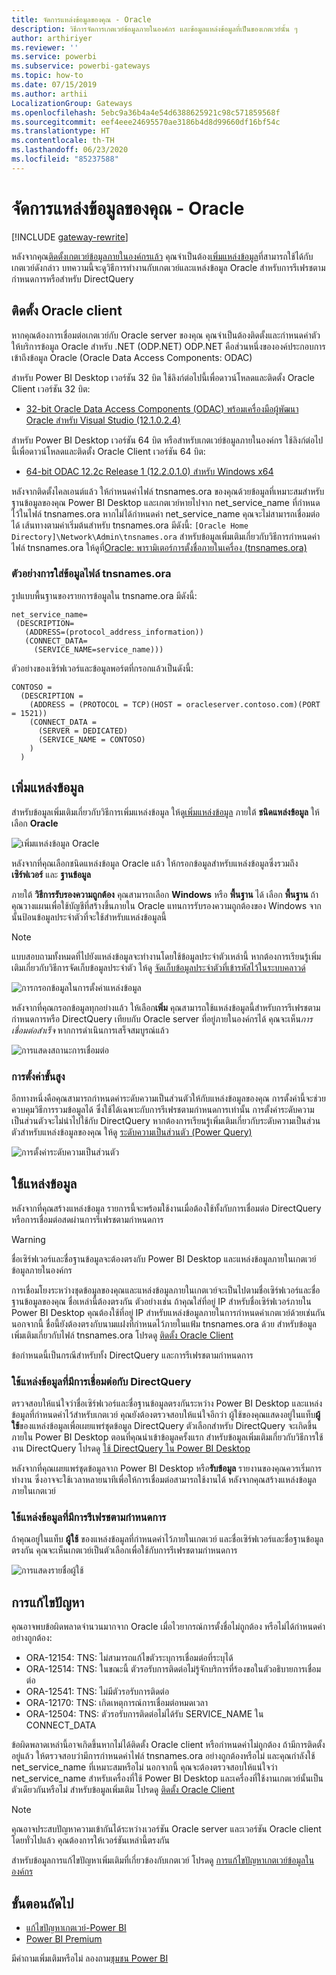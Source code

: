 ```yaml
---
title: จัดการแหล่งข้อมูลของคุณ - Oracle
description: วิธีการจัดการเกตเวย์ข้อมูลภายในองค์กร และข้อมูลแหล่งข้อมูลที่เป็นของเกตเวย์นั้น ๆ
author: arthiriyer
ms.reviewer: ''
ms.service: powerbi
ms.subservice: powerbi-gateways
ms.topic: how-to
ms.date: 07/15/2019
ms.author: arthii
LocalizationGroup: Gateways
ms.openlocfilehash: 5ebc9a36b4a4e54d6388625921c98c571859568f
ms.sourcegitcommit: eef4eee24695570ae3186b4d8d99660df16bf54c
ms.translationtype: HT
ms.contentlocale: th-TH
ms.lasthandoff: 06/23/2020
ms.locfileid: "85237588"
---
```

# <a name="manage-your-data-source---oracle"></a>จัดการแหล่งข้อมูลของคุณ - Oracle

[!INCLUDE [gateway-rewrite](../includes/gateway-rewrite.md)]

หลังจากคุณ[ติดตั้งเกตเวย์ข้อมูลภายในองค์กรแล้ว](/data-integration/gateway/service-gateway-install) คุณจำเป็นต้อง[เพิ่มแหล่งข้อมูล](service-gateway-data-sources.md#add-a-data-source)ที่สามารถใช้ได้กับเกตเวย์ดังกล่าว บทความนี้จะดูวิธีการทำงานกับเกตเวย์และแหล่งข้อมูล Oracle สำหรับการรีเฟรชตามกำหนดการหรือสำหรับ DirectQuery

## <a name="install-the-oracle-client"></a>ติดตั้ง Oracle client

หากคุณต้องการเชื่อมต่อเกตเวย์กับ Oracle server ของคุณ คุณจำเป็นต้องติดตั้งและกำหนดค่าตัวให้บริการข้อมูล Oracle สำหรับ .NET (ODP.NET) ODP.NET คือส่วนหนึ่งขององค์ประกอบการเข้าถึงข้อมูล Oracle (Oracle Data Access Components: ODAC)

สำหรับ Power BI Desktop เวอร์ชัน 32 บิต ใช้ลิงก์ต่อไปนี้เพื่อดาวน์โหลดและติดตั้ง Oracle Client เวอร์ชัน 32 บิต:

* [32-bit Oracle Data Access Components (ODAC) พร้อมเครื่องมือผู้พัฒนา Oracle สำหรับ Visual Studio (12.1.0.2.4)](https://www.oracle.com/technetwork/topics/dotnet/utilsoft-086879.html)

สำหรับ Power BI Desktop เวอร์ชัน 64 บิต หรือสำหรับเกตเวย์ข้อมูลภายในองค์กร ใช้ลิงก์ต่อไปนี้เพื่อดาวน์โหลดและติดตั้ง Oracle Client เวอร์ชัน 64 บิต:

* [64-bit ODAC 12.2c Release 1 (12.2.0.1.0) สำหรับ Windows x64](https://www.oracle.com/technetwork/database/windows/downloads/index-090165.html)

หลังจากติดตั้งไคลเอนต์แล้ว ให้กำหนดค่าไฟล์ tnsnames.ora ของคุณด้วยข้อมูลที่เหมาะสมสำหรับฐานข้อมูลของคุณ Power BI Desktop และเกตเวย์หายไปจาก net_service_name ที่กำหนดไว้ในไฟล์ tnsnames.ora หากไม่ได้กำหนดค่า net_service_name คุณจะไม่สามารถเชื่อมต่อได้ เส้นทางตามค่าเริ่มต้นสำหรับ tnsnames.ora มีดังนี้: `[Oracle Home Directory]\Network\Admin\tnsnames.ora` สำหรับข้อมูลเพิ่มเติมเกี่ยวกับวิธีการกำหนดค่าไฟล์ tnsnames.ora ให้ดูที่[Oracle: พารามิเตอร์การตั้งชื่อภายในเครื่อง (tnsnames.ora)](https://docs.oracle.com/cd/B28359_01/network.111/b28317/tnsnames.htm)

### <a name="example-tnsnamesora-file-entry"></a>ตัวอย่างการใส่ข้อมูลไฟล์ tnsnames.ora

รูปแบบพื้นฐานของรายการข้อมูลใน tnsname.ora มีดังนี้:

```
net_service_name=
 (DESCRIPTION=
   (ADDRESS=(protocol_address_information))
   (CONNECT_DATA=
     (SERVICE_NAME=service_name)))
```

ตัวอย่างของเซิร์ฟเวอร์และข้อมูลพอร์ตที่กรอกแล้วเป็นดังนี้:

```
CONTOSO =
  (DESCRIPTION =
    (ADDRESS = (PROTOCOL = TCP)(HOST = oracleserver.contoso.com)(PORT = 1521))
    (CONNECT_DATA =
      (SERVER = DEDICATED)
      (SERVICE_NAME = CONTOSO)
    )
  )
```

## <a name="add-a-data-source"></a>เพิ่มแหล่งข้อมูล

สำหรับข้อมูลเพิ่มเติมเกี่ยวกับวิธีการเพิ่มแหล่งข้อมูล ให้ดู[เพิ่มแหล่งข้อมูล](service-gateway-data-sources.md#add-a-data-source) ภายใต้ **ชนิดแหล่งข้อมูล** ให้เลือก **Oracle**

![เพิ่มแหล่งข้อมูล Oracle](media/service-gateway-onprem-manage-oracle/data-source-oracle.png)

หลังจากที่คุณเลือกชนิดแหล่งข้อมูล Oracle แล้ว ให้กรอกข้อมูลสำหรับแหล่งข้อมูลซึ่งรวมถึง **เซิร์ฟเวอร์** และ **ฐานข้อมูล** 

ภายใต้ **วิธีการรับรองความถูกต้อง** คุณสามารถเลือก **Windows** หรือ **พื้นฐาน** ได้ เลือก **พื้นฐาน** ถ้าคุณวางแผนเพื่อใช้บัญชีที่สร้างขึ้นภายใน Oracle แทนการรับรองความถูกต้องของ Windows จากนั้นป้อนข้อมูลประจำตัวที่จะใช้สำหรับแหล่งข้อมูลนี้

> [!NOTE]
> แบบสอบถามทั้งหมดที่ไปยังแหล่งข้อมูลจะทำงานโดยใช้ข้อมูลประจำตัวเหล่านี้ หากต้องการเรียนรู้เพิ่มเติมเกี่ยวกับวิธีการจัดเก็บข้อมูลประจำตัว ให้ดู [จัดเก็บข้อมูลประจำตัวที่เข้ารหัสไว้ในระบบคลาวด์](service-gateway-data-sources.md#store-encrypted-credentials-in-the-cloud)

![การกรอกข้อมูลในการตั้งค่าแหล่งข้อมูล](media/service-gateway-onprem-manage-oracle/data-source-oracle2.png)

หลังจากที่คุณกรอกข้อมูลทุกอย่างแล้ว ให้เลือก**เพิ่ม** คุณสามารถใช้แหล่งข้อมูลนี้สำหรับการรีเฟรชตามกำหนดการหรือ DirectQuery เทียบกับ Oracle server ที่อยู่ภายในองค์กรได้ คุณจะเห็น*การเชื่อมต่อสำเร็จ* หากการดำเนินการเสร็จสมบูรณ์แล้ว

![การแสดงสถานะการเชื่อมต่อ](media/service-gateway-onprem-manage-oracle/datasourcesettings4.png)

### <a name="advanced-settings"></a>การตั้งค่าขั้นสูง

อีกทางหนึ่งคือคุณสามารถกำหนดค่าระดับความเป็นส่วนตัวให้กับแหล่งข้อมูลของคุณ การตั้งค่านี้จะช่วยควบคุมวิธีการรวมข้อมูลได้ ซึ่งใช้ได้เฉพาะกับการรีเฟรชตามกำหนดการเท่านั้น การตั้งค่าระดับความเป็นส่วนตัวจะไม่นำไปใช้กับ DirectQuery หากต้องการเรียนรู้เพิ่มเติมเกี่ยวกับระดับความเป็นส่วนตัวสำหรับแหล่งข้อมูลของคุณ ให้ดู [ระดับความเป็นส่วนตัว (Power Query)](https://support.office.com/article/Privacy-levels-Power-Query-CC3EDE4D-359E-4B28-BC72-9BEE7900B540)

![การตั้งค่าระดับความเป็นส่วนตัว](media/service-gateway-onprem-manage-oracle/datasourcesettings9.png)

## <a name="use-the-data-source"></a>ใช้แหล่งข้อมูล

หลังจากที่คุณสร้างแหล่งข้อมูล รายการนี้จะพร้อมใช้งานเมื่อต้องใช้ทั้งกับการเชื่อมต่อ DirectQuery หรือการเชื่อมต่อสดผ่านการรีเฟรชตามกำหนดการ

> [!WARNING]
> ชื่อเซิร์ฟเวอร์และชื่อฐานข้อมูลจะต้องตรงกับ Power BI Desktop และแหล่งข้อมูลภายในเกตเวย์ข้อมูลภายในองค์กร

การเชื่อมโยงระหว่างชุดข้อมูลของคุณและแหล่งข้อมูลภายในเกตเวย์จะเป็นไปตามชื่อเซิร์ฟเวอร์และชื่อฐานข้อมูลของคุณ ชื่อเหล่านี้ต้องตรงกัน ตัวอย่างเช่น ถ้าคุณใส่ที่อยู่ IP สำหรับชื่อเซิร์ฟเวอร์ภายใน Power BI Desktop คุณต้องใช้ที่อยู่ IP สำหรับแหล่งข้อมูลภายในการกำหนดค่าเกตเวย์ด้วยเช่นกัน นอกจากนี้ ชื่อนี้ยังต้องตรงกับนามแฝงที่กำหนดไว้ภายในแฟ้ม tnsnames.ora ด้วย สำหรับข้อมูลเพิ่มเติมเกี่ยวกับไฟล์ tnsnames.ora โปรดดู [ติดตั้ง Oracle Client](#install-the-oracle-client)

ข้อกำหนดนี้เป็นกรณีสำหรับทั้ง DirectQuery และการรีเฟรชตามกำหนดการ

### <a name="use-the-data-source-with-directquery-connections"></a>ใช้แหล่งข้อมูลที่มีการเชื่อมต่อกับ DirectQuery

ตรวจสอบให้แน่ใจว่าชื่อเซิร์ฟเวอร์และชื่อฐานข้อมูลตรงกันระหว่าง Power BI Desktop และแหล่งข้อมูลที่กำหนดค่าไว้สำหรับเกตเวย์ คุณยังต้องตรวจสอบให้แน่ใจอีกว่า ผู้ใช้ของคุณแสดงอยู่ในแท็บ**ผู้ใช้**ของแหล่งข้อมูลเพื่อเผยแพร่ชุดข้อมูล DirectQuery ตัวเลือกสำหรับ DirectQuery จะเกิดขึ้นภายใน Power BI Desktop ตอนที่คุณนำเข้าข้อมูลครั้งแรก สำหรับข้อมูลเพิ่มเติมเกี่ยวกับวิธีการใช้งาน DirectQuery โปรดดู [ใช้ DirectQuery ใน Power BI Desktop](desktop-use-directquery.md)

หลังจากที่คุณเผยแพร่ชุดข้อมูลจาก Power BI Desktop หรือ**รับข้อมูล** รายงานของคุณควรเริ่มการทำงาน ซึ่งอาจจะใช้เวลาหลายนาทีเพื่อให้การเชื่อมต่อสามารถใช้งานได้ หลังจากคุณสร้างแหล่งข้อมูลภายในเกตเวย์

### <a name="use-the-data-source-with-scheduled-refresh"></a>ใช้แหล่งข้อมูลที่มีการรีเฟรชตามกำหนดการ

ถ้าคุณอยู่ในแท็บ **ผู้ใช้** ของแหล่งข้อมูลที่กำหนดค่าไว้ภายในเกตเวย์ และชื่อเซิร์ฟเวอร์และชื่อฐานข้อมูลตรงกัน คุณจะเห็นเกตเวย์เป็นตัวเลือกเพื่อใช้กับการรีเฟรชตามกำหนดการ

![การแสดงรายชื่อผู้ใช้](media/service-gateway-onprem-manage-oracle/powerbi-gateway-enterprise-schedule-refresh.png)

## <a name="troubleshooting"></a>การแก้ไขปัญหา

คุณอาจพบข้อผิดพลาดจำนวนมากจาก Oracle เมื่อไวยากรณ์การตั้งชื่อไม่ถูกต้อง หรือไม่ได้กำหนดค่าอย่างถูกต้อง:

* ORA-12154: TNS: ไม่สามารถแก้ไขตัวระบุการเชื่อมต่อที่ระบุได้
* ORA-12514: TNS: ในขณะนี้ ตัวรอรับการติดต่อไม่รู้จักบริการที่ร้องขอในตัวอธิบายการเชื่อมต่อ
* ORA-12541: TNS: ไม่มีตัวรอรับการติดต่อ
* ORA-12170: TNS: เกิดเหตุการณ์การเชื่อมต่อหมดเวลา
* ORA-12504: TNS: ตัวรอรับการติดต่อไม่ได้รับ SERVICE_NAME ใน CONNECT_DATA

ข้อผิดพลาดเหล่านี้อาจเกิดขึ้นหากไม่ได้ติดตั้ง Oracle client หรือกำหนดค่าไม่ถูกต้อง ถ้ามีการติดตั้งอยู่แล้ว ให้ตรวจสอบว่ามีการกำหนดค่าไฟล์ tnsnames.ora อย่างถูกต้องหรือไม่ และคุณกำลังใช้ net_service_name ที่เหมาะสมหรือไม่ นอกจากนี้ คุณจะต้องตรวจสอบให้แน่ใจว่า net_service_name สำหรับเครื่องที่ใช้ Power BI Desktop และเครื่องที่ใช้งานเกตเวย์นั้นเป็นตัวเดียวกันหรือไม่ สำหรับข้อมูลเพิ่มเติม โปรดดู [ติดตั้ง Oracle Client](#install-the-oracle-client)

> [!NOTE]
> คุณอาจประสบปัญหาความเข้ากันได้ระหว่างเวอร์ชัน Oracle server และเวอร์ชัน Oracle client โดยทั่วไปแล้ว คุณต้องการให้เวอร์ชันเหล่านี้ตรงกัน

สำหรับข้อมูลการแก้ไขปัญหาเพิ่มเติมที่เกี่ยวข้องกับเกตเวย์ โปรดดู [การแก้ไขปัญหาเกตเวย์ข้อมูลในองค์กร](/data-integration/gateway/service-gateway-tshoot)

## <a name="next-steps"></a>ขั้นตอนถัดไป

* [แก้ไขปัญหาเกตเวย์-Power BI](service-gateway-onprem-tshoot.md)
* [Power BI Premium](../admin/service-premium-what-is.md)

มีคำถามเพิ่มเติมหรือไม่ ลองถาม[ชุมชน Power BI](https://community.powerbi.com/)
